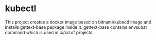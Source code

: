 # kubectl
This project creates a docker image based on bitnami/kubectl image and installs gettext-base package inside it. gettext-base contains envsubst command which is used in ci/cd of projects.